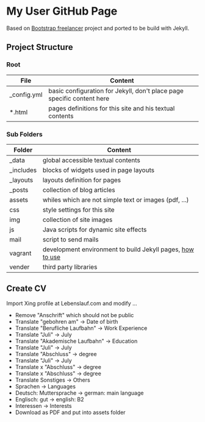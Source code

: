 # My User GitHub Page

Based on [Bootstrap freelancer] project and ported to be build with Jekyll.

## Project Structure

### Root

| File        | Content |
|-------------|---------|
| _config.yml | basic configuration for Jekyll, don't place page specific content here |
| *.html      | pages definitions for this site and his textual contents |

### Sub Folders

| Folder    | Content |
|-----------|---------|
| _data     | global accessible textual contents |
| _includes | blocks of widgets used in page layouts |
| _layouts  | layouts definition for pages |
| _posts    | collection of blog articles |
| assets    | whiles which are not simple text or images (pdf, ...) |
| css       | style settings for this site |
| img       | collection of site images |
| js        | Java scripts for dynamic site effects |
| mail      | script to send  mails |
| vagrant   | development environment to build Jekyll pages, [how to use](vagrant/README.md) |
| vender    | third party libraries |


[Bootstrap freelancer]: https://github.com/BlackrockDigital/startbootstrap-freelancer

## Create CV

Import Xing profile at Lebenslauf.com and modify ...

* Remove "Anschrift" which should not be public
* Translate "gebohren am" -> Date of birth
* Translate "Berufliche Laufbahn" -> Work Experience
* Translate "Juli" -> July
* Translate "Akademische Laufbahn" -> Education
* Translate "Juli" -> July
* Translate "Abschluss" -> degree
* Translate "Juli" -> July
* Translate x "Abschluss" -> degree
* Translate x "Abschluss" -> degree
* Translate Sonstiges -> Others
* Sprachen -> Languages
* Deutsch: Muttersprache -> german: main language
* Englisch: gut -> english: B2
* Interessen -> Interests
* Download as PDF and put into assets folder
